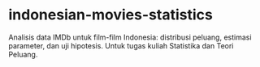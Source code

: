 # indonesian-movies-statistics
Analisis data IMDb untuk film-film Indonesia: distribusi peluang, estimasi parameter, dan uji hipotesis. Untuk tugas kuliah Statistika dan Teori Peluang.
